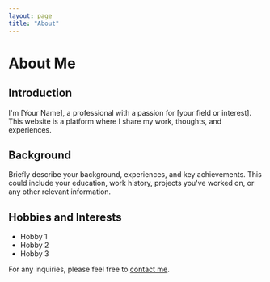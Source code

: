 ```yaml
---
layout: page
title: "About"
---
```


# About Me

## Introduction
I'm [Your Name], a professional with a passion for [your field or interest]. This website is a platform where I share my work, thoughts, and experiences.

## Background
Briefly describe your background, experiences, and key achievements. This could include your education, work history, projects you've worked on, or any other relevant information.

## Hobbies and Interests
- Hobby 1
- Hobby 2
- Hobby 3

For any inquiries, please feel free to [contact me](mailto:your.email@example.com).
